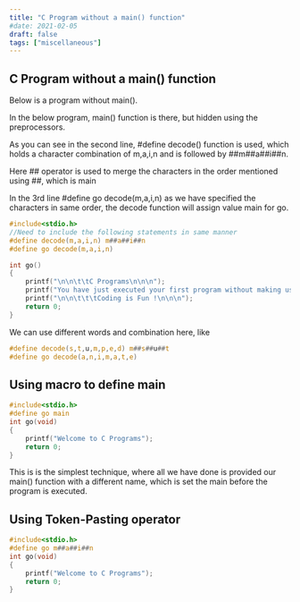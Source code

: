 ```yaml
---
title: "C Program without a main() function"
#date: 2021-02-05
draft: false
tags: ["miscellaneous"]
---
```


## C Program without a main() function

Below is a program without main().

In the below program, main() function is there, but hidden using the preprocessors.

As you can see in the second line, #define decode() function is used, which holds a character combination of m,a,i,n and is followed by ##m##a##i##n.

Here ## operator is used to merge the characters in the order mentioned using ##, which is main

In the 3rd line #define go decode(m,a,i,n) as we have specified the characters in same order, the decode function will assign value main for go.

```c
#include<stdio.h>
//Need to include the following statements in same manner
#define decode(m,a,i,n) m##a##i##n
#define go decode(m,a,i,n)

int go()
{
    printf("\n\n\t\tC Programs\n\n\n");
    printf("You have just executed your first program without making use of main() function!\n");
    printf("\n\n\t\t\tCoding is Fun !\n\n\n");
    return 0;
}
```

We can use different words and combination here, like

```c
#define decode(s,t,u,m,p,e,d) m##s##u##t
#define go decode(a,n,i,m,a,t,e)
```

## Using macro to define main

```c
#include<stdio.h>
#define go main
int go(void)
{
    printf("Welcome to C Programs");
    return 0;
}
```

This is is the simplest technique, where all we have done is provided our main() function with a different name, which is set the main before the program is executed.

## Using Token-Pasting operator

```c
#include<stdio.h>
#define go m##a##i##n
int go(void)
{
    printf("Welcome to C Programs");
    return 0;
}
```
